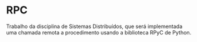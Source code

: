 # RPC
Trabalho da disciplina de Sistemas Distribuídos, que será implementada uma chamada remota a procedimento usando a biblioteca RPyC de Python.
